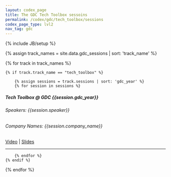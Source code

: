 ```yaml
---
layout: codex_page
title: The GDC Tech Toolbox sessoins
permalink: /codex/gdc/tech_toolbox/sessions
codex_page_type: lvl2
nav_tag: gdc
---
```

{% include JB/setup %}

<!-- To Edit or Add content to this page please edit the _data/gdc_sessions.yaml file (look for track_name : tech_toolbox) -->
{% assign track_names = site.data.gdc_sessions | sort: 'track_name' %}

{% for track in track_names %}

	{% if track.track_name == "tech_toolbox" %}

		{% assign sessions = track.sessions | sort: 'gdc_year' %}
		{% for session in sessions %}

<h5>Tech Toolbox @ GDC {{session.gdc_year}}</h5>

<h6>Speakers: {{session.speaker}}</h6>
<h6>Company Names: {{session.company_name}}</h6>

<p><a href="{{session.video_url}}">Video</a> | <a href="{{session.slides_url}}">Slides</a></p>

<hr>

		{% endfor %}
	{% endif %}
{% endfor %}